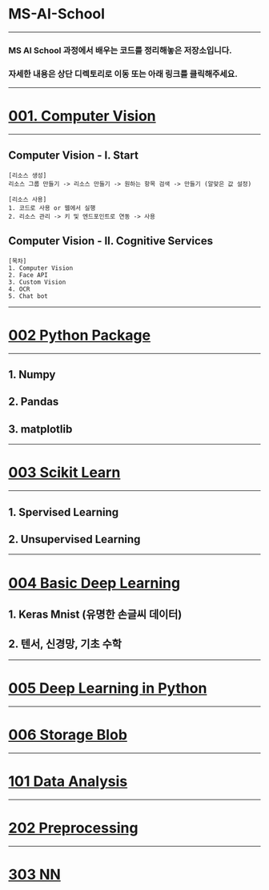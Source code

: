 # MS-AI-School
<hr>

### MS AI School 과정에서 배우는 코드를 정리해놓은 저장소입니다.<br>
### 자세한 내용은 상단 디렉토리로 이동 또는 아래 링크를 클릭해주세요.
-----
# [001. Computer Vision](https://github.com/NamHoKi/MS-AI-School/edit/main/001_ComputerVision) <br>
<hr>

  ## Computer Vision - I. Start
    [리소스 생성]
    리소스 그룹 만들기 -> 리소스 만들기 -> 원하는 항목 검색 -> 만들기 (알맞은 값 설정)
    
    [리소스 사용]
    1. 코드로 사용 or 웹에서 실행
    2. 리소스 관리 -> 키 및 엔드포인트로 연동 -> 사용

  ## Computer Vision - II. Cognitive Services
  
    [목차]
    1. Computer Vision
    2. Face API
    3. Custom Vision
    4. OCR
    5. Chat bot

<hr>

# [002 Python Package](https://github.com/NamHoKi/MS-AI-School/edit/main/002_PythonPackage)

<hr>

  ## 1. Numpy
  
  ## 2. Pandas
  
  ## 3. matplotlib
  
<hr>

# [003 Scikit Learn](https://github.com/NamHoKi/MS-AI-School/tree/main/003_Scikit_Learn)

<hr>

  ## 1. Spervised Learning
  ## 2. Unsupervised Learning
  
<hr>

# [004 Basic Deep Learning](https://github.com/NamHoKi/MS-AI-School/tree/main/004_Basic_Deep_Learning)

  ## 1. Keras Mnist (유명한 손글씨 데이터)
  ## 2. 텐서, 신경망, 기초 수학
  
<hr>

# [005 Deep Learning in Python](https://github.com/NamHoKi/MS-AI-School/tree/main/005_Deep_Learning_in_Python)

<hr>

# [006 Storage Blob](https://github.com/NamHoKi/MS-AI-School/tree/main/006_Storage_Blob)

<hr>

# [101 Data Analysis](https://github.com/NamHoKi/MS-AI-School/tree/main/101_Data_Analysis)

<hr>

# [202 Preprocessing](https://github.com/NamHoKi/MS-AI-School/tree/main/202_Preprocessiong)

<hr>

# [303 NN](https://github.com/NamHoKi/MS-AI-School/tree/main/303_NN)





